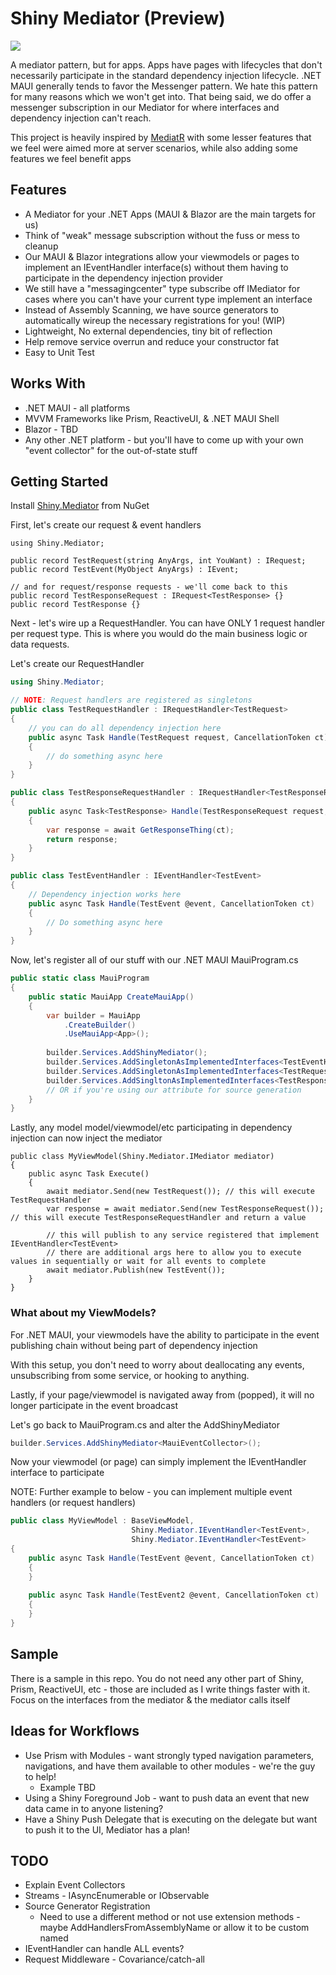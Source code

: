 # Shiny Mediator (Preview)

<a href="https://www.nuget.org/packages/Shiny.Mediator" target="_blank">
  <img src="https://buildstats.info/nuget/Shiny.Mediator?includePreReleases=true" />
</a>

A mediator pattern, but for apps.  Apps have pages with lifecycles that don't necessarily participate in the standard 
dependency injection lifecycle.  .NET MAUI generally tends to favor the Messenger pattern.  We hate this pattern for many reasons 
which we won't get into.  That being said, we do offer a messenger subscription in our Mediator for where interfaces
and dependency injection can't reach.

This project is heavily inspired by [MediatR](https://github.com/jbogard/mediatr) with some lesser features that we feel
were aimed more at server scenarios, while also adding some features we feel benefit apps

## Features
* A Mediator for your .NET Apps (MAUI & Blazor are the main targets for us)
* Think of "weak" message subscription without the fuss or mess to cleanup
* Our MAUI & Blazor integrations allow your viewmodels or pages to implement an IEventHandler<TEvent> interface(s) without them having to participate in the dependency injection provider
* We still have a "messagingcenter" type subscribe off IMediator for cases where you can't have your current type implement an interface
* Instead of Assembly Scanning, we have source generators to automatically wireup the necessary registrations for you! (WIP)
* Lightweight, No external dependencies, tiny bit of reflection 
* Help remove service overrun and reduce your constructor fat
* Easy to Unit Test

## Works With
* .NET MAUI - all platforms
* MVVM Frameworks like Prism, ReactiveUI, & .NET MAUI Shell
* Blazor - TBD
* Any other .NET platform - but you'll have to come up with your own "event collector" for the out-of-state stuff 

## Getting Started

Install [Shiny.Mediator](https://www.nuget.org/packages/Shiny.Mediator) from NuGet

First, let's create our request & event handlers

```
using Shiny.Mediator;

public record TestRequest(string AnyArgs, int YouWant) : IRequest;
public record TestEvent(MyObject AnyArgs) : IEvent;

// and for request/response requests - we'll come back to this
public record TestResponseRequest : IRequest<TestResponse> {}
public record TestResponse {}
```

Next - let's wire up a RequestHandler.  You can have ONLY 1 request handler per request type.
This is where you would do the main business logic or data requests.

Let's create our RequestHandler

```csharp
using Shiny.Mediator;

// NOTE: Request handlers are registered as singletons
public class TestRequestHandler : IRequestHandler<TestRequest> 
{
    // you can do all dependency injection here
    public async Task Handle(TestRequest request, CancellationToken ct) 
    {
        // do something async here
    }
}

public class TestResponseRequestHandler : IRequestHandler<TestResponseRequest, TestResponse>
{
    public async Task<TestResponse> Handle(TestResponseRequest request, CancellationToken ct)
    {
        var response = await GetResponseThing(ct);
        return response;
    }
}

public class TestEventHandler : IEventHandler<TestEvent> 
{
    // Dependency injection works here
    public async Task Handle(TestEvent @event, CancellationToken ct)
    {
        // Do something async here
    }
}
```

Now, let's register all of our stuff with our .NET MAUI MauiProgram.cs

```csharp
public static class MauiProgram
{
    public static MauiApp CreateMauiApp()
    {
        var builder = MauiApp
            .CreateBuilder()
            .UseMauiApp<App>();
        
        builder.Services.AddShinyMediator();
        builder.Services.AddSingletonAsImplementedInterfaces<TestEventHandler>();
        builder.Services.AddSingletonAsImplementedInterfaces<TestRequestHandler>();
        builder.Services.AddSingltonAsImplementedInterfaces<TestResponseRequestHandler>();
        // OR if you're using our attribute for source generation
    }
}
```

Lastly, any model model/viewmodel/etc participating in dependency injection can now inject the mediator

```
public class MyViewModel(Shiny.Mediator.IMediator mediator)
{
    public async Task Execute() 
    {
        await mediator.Send(new TestRequest()); // this will execute TestRequestHandler
        var response = await mediator.Send(new TestResponseRequest()); // this will execute TestResponseRequestHandler and return a value
        
        // this will publish to any service registered that implement IEventHandler<TestEvent>
        // there are additional args here to allow you to execute values in sequentially or wait for all events to complete
        await mediator.Publish(new TestEvent()); 
    }
}
```

### What about my ViewModels?

For .NET MAUI, your viewmodels have the ability to participate in the event publishing chain without being part of dependency injection

With this setup, you don't need to worry about deallocating any events, unsubscribing from some service, or hooking to anything.

Lastly, if your page/viewmodel is navigated away from (popped), it will no longer participate in the event broadcast

Let's go back to MauiProgram.cs and alter the AddShinyMediator

```csharp
builder.Services.AddShinyMediator<MauiEventCollector>();
```

Now your viewmodel (or page) can simply implement the IEventHandler<T> interface to participate

NOTE: Further example to below - you can implement multiple event handlers (or request handlers)

```csharp
public class MyViewModel : BaseViewModel, 
                           Shiny.Mediator.IEventHandler<TestEvent>,
                           Shiny.Mediator.IEventHandler<TestEvent>
{
    public async Task Handle(TestEvent @event, CancellationToken ct)
    {
    }
    
    public async Task Handle(TestEvent2 @event, CancellationToken ct)
    {
    }
}
```

## Sample
There is a sample in this repo.  You do not need any other part of Shiny, Prism, ReactiveUI, etc - those are included as I write things faster with it.
Focus on the interfaces from the mediator & the mediator calls itself

## Ideas for Workflows
* Use Prism with Modules - want strongly typed navigation parameters, navigations, and have them available to other modules - we're the guy to help!
    * Example TBD
* Using a Shiny Foreground Job - want to push data an event that new data came in to anyone listening?
* Have a Shiny Push Delegate that is executing on the delegate but want to push it to the UI, Mediator has a plan!

## TODO
* Explain Event Collectors 
* Streams - IAsyncEnumerable or IObservable
* Source Generator Registration
  * Need to use a different method or not use extension methods - maybe AddHandlersFromAssemblyName or allow it to be custom named 
* IEventHandler<IEvent> can handle ALL events?
* Request Middleware - Covariance/catch-all